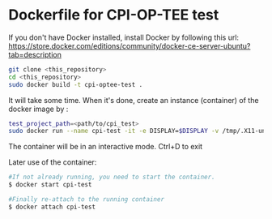 Dockerfile for CPI-OP-TEE test
=====================

If you don't have Docker installed, install Docker by following this url:
https://store.docker.com/editions/community/docker-ce-server-ubuntu?tab=description 

```bash
git clone <this_repository>
cd <this_repository>
sudo docker build -t cpi-optee-test .

```
It will take some time.  When it's done, create an instance (container) of the docker image by :

```bash
test_project_path=<path/to/cpi_test>
sudo docker run --name cpi-test -it -e DISPLAY=$DISPLAY -v /tmp/.X11-unix:/tmp/.X11-unix -v $test_project_path:/home/optee/cpi_test cpi-optee-test
```
The container will be in an interactive mode. Ctrl+D to exit

Later use of the container:
```bash
#If not already running, you need to start the container.
$ docker start cpi-test

#Finally re-attach to the running container
$ docker attach cpi-test
```
